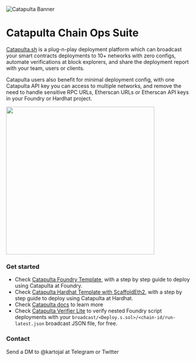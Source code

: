 ![Catapulta Banner](https://github.com/catapulta-sh/.github/assets/11179847/252be2aa-7a89-44f1-98eb-aa647d0dc5f3)

# Catapulta Chain Ops Suite

[Catapulta.sh](https://catapulta.sh) is a plug-n-play deployment platform which can broadcast your smart contracts deployments to 10+ networks with zero configs, automate verifications at block explorers, and share the deployment report with your team, users or clients.

Catapulta users also benefit for minimal deployment config, with one Catapulta API key you can access to multiple networks, and remove the need to handle sensitive RPC URLs, Etherscan URLs or Etherscan API keys in your Foundry or Hardhat project.

<img src="https://github.com/catapulta-sh/.github/assets/11179847/a736b833-7a37-4d2e-9748-a8a42304121c." data-canonical-src="[https://gyazo.com/eb5c5741b6a9a16c692170a41a49c858.png](https://github.com/catapulta-sh/.github/assets/11179847/a736b833-7a37-4d2e-9748-a8a42304121c)" width="400" height="400" />


### Get started

- Check [Catapulta Foundry Template](https://github.com/catapulta-sh/catapulta-forge-template), with a step by step guide to deploy using Catapulta at Foundry.
- Check [Catapulta Hardhat Template with ScaffoldEth2](https://github.com/catapulta-sh/catapulta-scaffold-eth-2), with a step by step guide to deploy using Catapulta at Hardhat.
- Check [Catapulta docs](https://catapulta.sh/docs) to learn more
- Check [Catapulta Verifier Lite](https://github.com/catapulta-sh/verifier) to verify nested Foundry script deployments with your `broadcast/<Deploy.s.sol>/<chain-id/run-latest.json` broadcast JSON file, for free.

### Contact
Send a DM to @kartojal at Telegram or Twitter
